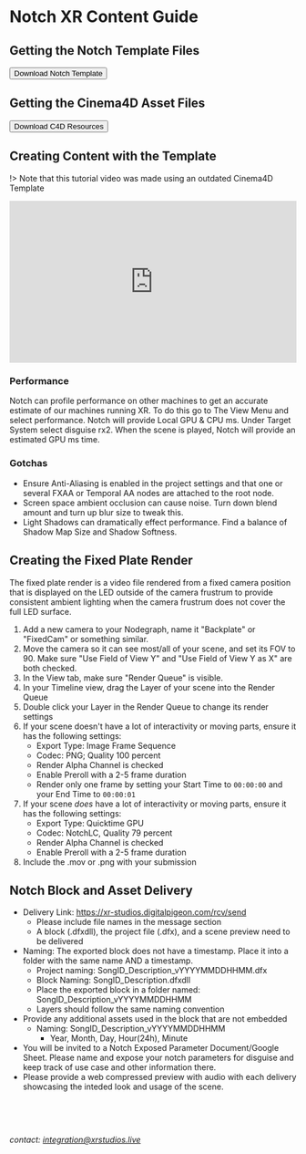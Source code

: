 # Notch XR Content Guide

## Getting the Notch Template Files
<a target="_blank" href="https://drive.google.com/drive/folders/1sZd24zD7V8B-RfDXahQqpK1uj-GlFX2u?usp=sharing"><button type="button">Download Notch Template</button></a>

## Getting the Cinema4D Asset Files
<a target="_blank" href="https://drive.google.com/drive/folders/1sZdLxl7ijTaw9Odrlam8zAg5OLbZpIiO?usp=sharing"><button type="button">Download C4D Resources</button></a>

## Creating Content with the Template
!> Note that this tutorial video was made using an outdated Cinema4D Template
<div style="padding:56.25% 0 0 0;position:relative;"><iframe src="https://player.vimeo.com/video/460347309?h=4026549de3&amp;badge=0&amp;autopause=0&amp;player_id=0&amp;app_id=58479" frameborder="0" allow="autoplay; fullscreen; picture-in-picture" allowfullscreen style="position:absolute;top:0;left:0;width:100%;height:100%;" title="XR Studios | Notch Content Integration Guide"></iframe></div><script src="https://player.vimeo.com/api/player.js"></script>

### Performance
Notch can profile performance on other machines to get an accurate estimate of our machines running XR. To do this go to The View Menu and select performance. Notch will provide Local GPU & CPU ms. Under Target System select disguise rx2. When the scene is played, Notch will provide an estimated GPU ms time.


### Gotchas
- Ensure Anti-Aliasing is enabled in the project settings and that one or several FXAA or Temporal AA nodes are attached to the root node.
- Screen space ambient occlusion can cause noise. Turn down blend amount and turn up blur size to tweak this.
- Light Shadows can dramatically effect performance. Find a balance of Shadow Map Size and Shadow Softness. 

## Creating the Fixed Plate Render
The fixed plate render is a video file rendered from a fixed camera position that is displayed on the LED outside of the camera frustrum to provide consistent ambient lighting when the camera frustrum does not cover the full LED surface.

1. Add a new camera to your Nodegraph, name it "Backplate" or "FixedCam" or something similar.
2. Move the camera so it can see most/all of your scene, and set its FOV to 90. Make sure "Use Field of View Y" and "Use Field of View Y as X" are both checked.
3. In the View tab, make sure "Render Queue" is visible.
4. In your Timeline view, drag the Layer of your scene into the Render Queue
5. Double click your Layer in the Render Queue to change its render settings
6. If your scene doesn't have a lot of interactivity or moving parts, ensure it has the following settings:
    - Export Type: Image Frame Sequence
    - Codec: PNG; Quality 100 percent
    - Render Alpha Channel is checked
    - Enable Preroll with a 2-5 frame duration
    - Render only one frame by setting your Start Time to `00:00:00` and your End Time to `00:00:01`
7. If your scene *does* have a lot of interactivity or moving parts, ensure it has the following settings:
    - Export Type: Quicktime GPU
    - Codec: NotchLC, Quality 79 percent
    - Render Alpha Channel is checked
    - Enable Preroll with a 2-5 frame duration
8. Include the .mov or .png with your submission

## Notch Block and Asset Delivery
- Delivery Link: https://xr-studios.digitalpigeon.com/rcv/send
    - Please include file names in the message section
    - A block (.dfxdll), the project file (.dfx), and a scene preview need to be delivered
- Naming: The exported block does not have a timestamp. Place it into a folder with the same name AND a timestamp.
    - Project naming: SongID_Description_vYYYYMMDDHHMM.dfx
    - Block Naming: SongID_Description.dfxdll
    - Place the exported block in a folder named: SongID_Description_vYYYYMMDDHHMM
    - Layers should follow the same naming convention
- Provide any additional assets used in the block that are not embedded
    - Naming: SongID_Description_vYYYYMMDDHHMM
        - Year, Month, Day, Hour(24h), Minute
- You will be invited to a Notch Exposed Parameter Document/Google Sheet. Please name and expose your notch parameters for disguise and keep track of use case and other information there.
- Please provide a web compressed preview with audio with each delivery showcasing the inteded look and usage of the scene.

&nbsp;

&nbsp;

*contact: integration@xrstudios.live*